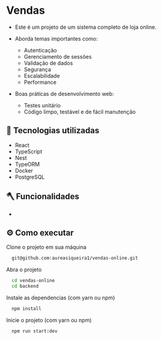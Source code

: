 # Vendas 

- Este é um projeto de um sistema completo de loja online.
- Aborda temas importantes como:
  - Autenticação
  - Gerenciamento de sessões
  - Validação de dados
  - Segurança
  - Escalabilidade
  - Performance
  
- Boas práticas de desenvolvimento web:
  -  Testes unitário
  -  Código limpo, testável e de fácil manutenção
    

## 🎯 Tecnologias utilizadas

- React
- TypeScript
- Nest
- TypeORM
- Docker
- PostgreSQL

## 🪓 Funcionalidades

- 


## ⚙️ Como executar

Clone o projeto em sua máquina
```bash
  git@github.com:aureasiqueira1/vendas-online.git
```

Abra o projeto
```bash
  cd vendas-online
  cd backend
```

Instale as dependencias (com yarn ou npm)
```bash
  npm install
```

Inicie o projeto (com yarn ou npm)
```bash
  npm run start:dev
```

